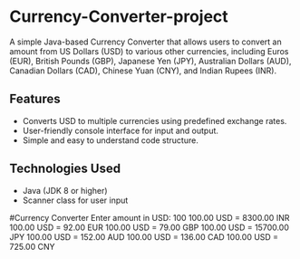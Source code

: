 # Currency-Converter-project


A simple Java-based Currency Converter that allows users to convert an amount from US Dollars (USD) to various other currencies, including Euros (EUR), British Pounds (GBP), Japanese Yen (JPY), Australian Dollars (AUD), Canadian Dollars (CAD), Chinese Yuan (CNY), and Indian Rupees (INR).

## Features

- Converts USD to multiple currencies using predefined exchange rates.
- User-friendly console interface for input and output.
- Simple and easy to understand code structure.

## Technologies Used

- Java (JDK 8 or higher)
- Scanner class for user input

 #Currency Converter
Enter amount in USD: 100
100.00 USD = 8300.00 INR
100.00 USD = 92.00 EUR
100.00 USD = 79.00 GBP
100.00 USD = 15700.00 JPY
100.00 USD = 152.00 AUD
100.00 USD = 136.00 CAD
100.00 USD = 725.00 CNY
